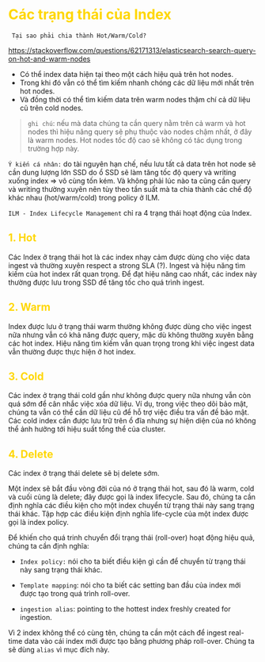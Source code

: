 <h1 style="color:gold">Các trạng thái của Index</h1>

` Tại sao phải chia thành Hot/Warm/Cold?`

https://stackoverflow.com/questions/62171313/elasticsearch-search-query-on-hot-and-warm-nodes

- Có thể index data hiện tại theo một cách hiệu quả trên hot nodes.
- Trong khi đó vẫn có thể tìm kiếm nhanh chóng các dữ liệu mới nhất trên hot nodes.
- Và đồng thời có thể tìm kiếm data trên warm nodes thậm chí cả dữ liệu cũ trên cold nodes.
> `ghi chú`: nếu mà data chúng ta cần query nằm trên cả warm và hot nodes thì hiệu năng query sẽ phụ thuộc vào nodes chậm nhất, ở đây là warm nodes. Hot nodes tốc độ cao sẽ không có tác dụng trong trường hợp này.

` Ý kiến cá nhân: ` do tài nguyên hạn chế, nếu lưu tất cả data trên hot node sẽ cần dung lượng lớn SSD do ổ SSD sẽ làm tăng tốc độ query và writing xuống index => vô cùng tốn kém. Và không phải lúc nào ta cũng cần query và writing thường xuyên nên tùy theo tần suất mà ta chia thành các chế độ khác nhau (hot/warm/cold) trong policy ở ILM.

`ILM - Index Lifecycle Management` chỉ ra 4 trạng thái hoạt động của Index.

<h2 style="color:gold">1. Hot</h2>

Các Index ở trạng thái hot là các index nhạy cảm được dùng cho việc data ingest và thường xuyên respect a strong SLA (?). Ingest và hiệu năng tìm kiếm của hot index rất quan trọng. Để đạt hiệu năng cao nhất, các index này thường được lưu trong SSD để tăng tốc cho quá trình ingest.

<h2 style="color:gold">2. Warm</h2>

Index được lưu ở trạng thái warm thường không được dùng cho việc ingest nữa nhưng vẫn có khả năng được query, mặc dù không thường xuyên bằng các hot index. Hiệu năng tìm kiếm vẫn quan trọng trong khi việc ingest data vẫn thường được thực hiện ở hot index.

<h2 style="color:gold">3. Cold</h2>

Các index ở trạng thái cold gần như không được query nữa nhưng vẫn còn quá sớm để cân nhắc việc xóa dữ liệu. Ví dụ, trong việc theo dõi bảo mật, chúng ta vẫn có thể cần dữ liệu cũ để hỗ trợ việc điều tra vấn đề bảo mật. Các cold index cần được lưu trữ trên ổ đĩa nhưng sự hiện diện của nó không thể ảnh hưởng tới hiệu suất tổng thể của cluster.

<h2 style="color:gold">4. Delete</h2>

Các index ở trạng thái delete sẽ bị delete sớm.

Một index sẽ bắt đầu vòng đời của nó ở trạng thái hot, sau đó là warm, cold và cuối cùng là delete; đây được gọi là index lifecycle. Sau đó, chúng ta cần định nghĩa các điều kiện cho một index chuyển từ trạng thái này sang trạng thái khác. Tập hợp các điều kiện định nghĩa life-cycle của một index được gọi là index policy.

Để khiến cho quá trinh chuyển đổi trạng thái (roll-over) hoạt động hiệu quả, chúng ta cần định nghĩa:

- `Index policy:` nói cho ta biết điều kiện gì cần để chuyển từ trạng thái này sang trạng thái khác.

- `Template mapping`: nói cho ta biết các setting ban đầu của index mới được tạo trong quá trình roll-over.

- `ingestion alias`: pointing to the hottest index freshly created for ingestion.

Vì 2 index không thể có cùng tên, chúng ta cần một cách để ingest real-time data vào cái index mới được tạo bằng phương pháp roll-over. Chúng ta sẽ dùng `alias` vì mục đích này.
